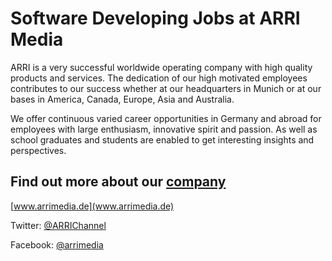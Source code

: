 # Software Developing Jobs at ARRI Media

ARRI is a very successful worldwide operating company with high quality products and services. The dedication of our high motivated employees contributes to our success whether at our headquarters in Munich or at our bases in America, Canada, Europe, Asia and Australia.

We offer continuous varied career opportunities in Germany and abroad for employees with large enthusiasm, innovative spirit and passion. As well as school graduates and students are enabled to get interesting insights and perspectives.


Find out more about our [company](http://www.arri.com/de/unternehmen/karriere/)
---
[www.arrimedia.de](www.arrimedia.de)

Twitter: [@ARRIChannel](http://twitter.com/ARRIChannel)

Facebook: [@arrimedia](https://www.facebook.com/arrimedia/)
